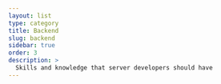 ```yaml
---
layout: list
type: category
title: Backend
slug: backend
sidebar: true
order: 3
description: >
  Skills and knowledge that server developers should have
---
```

